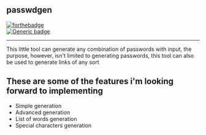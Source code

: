 ## passwdgen
[![forthebadge](https://forthebadge.com/images/badges/made-with-c-plus-plus.svg)](https://forthebadge.com)
<br>
[![Generic badge](https://img.shields.io/badge/OWNER-FR1G0-violet.svg)](https://shields.io/)

-----
This little tool can generate any combination of passwords with input,
the purpose, however, isn't limited to generating passwords, this tool
can also be used to generate links of any sort

## These are some of the features i'm looking forward to implementing
<ul>
<li>Simple generation</li>
<li>Advanced generation</li>
<li>List of words generation</li>
<li>Special characters generation</li>
</ul>